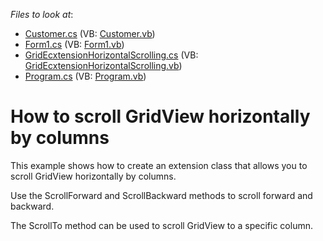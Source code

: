 <!-- default file list -->
*Files to look at*:

* [Customer.cs](./CS/GridHorizontalScrolling/Customer.cs) (VB: [Customer.vb](./VB/GridHorizontalScrolling/Customer.vb))
* [Form1.cs](./CS/GridHorizontalScrolling/Form1.cs) (VB: [Form1.vb](./VB/GridHorizontalScrolling/Form1.vb))
* [GridEcxtensionHorizontalScrolling.cs](./CS/GridHorizontalScrolling/GridEcxtensionHorizontalScrolling.cs) (VB: [GridEcxtensionHorizontalScrolling.vb](./VB/GridHorizontalScrolling/GridEcxtensionHorizontalScrolling.vb))
* [Program.cs](./CS/GridHorizontalScrolling/Program.cs) (VB: [Program.vb](./VB/GridHorizontalScrolling/Program.vb))
<!-- default file list end -->
# How to scroll GridView horizontally by columns


<p>This example shows how to create an extension class that allows you to scroll GridView horizontally by columns.  </p><p>Use the ScrollForward and ScrollBackward methods to scroll forward and backward. </p><p>The ScrollTo method can be used to scroll GridView to a specific column.</p>

<br/>


